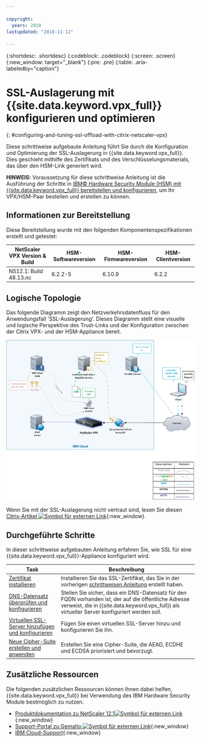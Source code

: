 ```yaml
---

copyright:
  years: 2018
lastupdated: "2018-11-12"

---
```


{:shortdesc: .shortdesc}
{:codeblock: .codeblock}
{:screen: .screen}
{:new_window: target="_blank"}
{:pre: .pre}
{:table: .aria-labeledby="caption"}

# SSL-Auslagerung mit {{site.data.keyword.vpx_full}} konfigurieren und optimieren
{: #configuring-and-tuning-ssl-offload-with-citrix-netscaler-vpx}

Diese schrittweise aufgebaute Anleitung führt Sie durch die Konfiguration und Optimierung der SSL-Auslagerung in {{site.data.keyword.vpx_full}}. Dies geschieht mithilfe des Zertifikats und des Verschlüsselungsmaterials, das über den HSM-Link generiert wird.

**HINWEIS:** Voraussetzung für diese schrittweise Anleitung ist die Ausführung der Schritte in [IBM© Hardware Security Module (HSM) mit {{site.data.keyword.vpx_full}} bereitstellen und konfigurieren](/docs/infrastructure/citrix-netscaler-vpx?topic=citrix-netscaler-vpx-deploying-and-configuring-the-ibm-hardware-security-module-hsm-with-citrix-netscaler-vpx), um Ihr VPX/HSM-Paar bestellen und erstellen zu können.

## Informationen zur Bereitstellung
Diese Bereitstellung wurde mit den folgenden Komponentenspezifikationen erstellt und getestet:

| NetScaler VPX Version & Build	| HSM-Softwareversion | HSM-Firmwareversion | HSM-Clientversion |
| ------------- | ------------- | ------------- | ------------- |
| NS12.1: Build 48.13.nc | 6.2.2-5 | 6.10.9 | 6.2.2 |


## Logische Topologie
Das folgende Diagramm zeigt den Netzverkehrsdatenfluss für den Anwendungsfall 'SSL-Auslagerung'. Dieses Diagramm stellt eine visuelle und logische Perspektive des Trust-Links und der Konfiguration zwischen der Citrix VPX- und der HSM-Appliance bereit.

<img src="images/network-flows-logical-topology.jpg" alt="Zeichnung" style="width: 700px;"/>

Wenn Sie mit der SSL-Auslagerung nicht vertraut sind, lesen Sie diesen [Citrix-Artikel ![Symbol für externen Link](../../icons/launch-glyph.svg "Symbol für externen Link")](https://docs.citrix.com/en-us/netscaler/12-1/ssl.html){:new_window}.

## Durchgeführte Schritte

In dieser schrittweise aufgebauten Anleitung erfahren Sie, wie SSL für eine {{site.data.keyword.vpx_full}}-Appliance konfiguriert wird.

Task  | Beschreibung
------------- | -------------
[Zertifikat installieren](/docs/infrastructure/citrix-netscaler-vpx?topic=citrix-netscaler-vpx-install-your-ssl-certificate) | Installieren Sie das SSL-Zertifikat, das Sie in der vorherigen [schrittweisen Anleitung](/docs/infrastructure/citrix-netscaler-vpx?topic=citrix-netscaler-vpx-deploying-and-configuring-the-ibm-hardware-security-module-hsm-with-citrix-netscaler-vpx) erstellt  haben.
[DNS-Datensatz überprüfen und konfigurieren](/docs/infrastructure/citrix-netscaler-vpx?topic=citrix-netscaler-vpx-check-and-configure-the-dns-record) | Stellen Sie sicher, dass ein DNS-Datensatz für den FQDN vorhanden ist, der auf die öffentliche Adresse verweist, die in {{site.data.keyword.vpx_full}} als virtueller Server konfiguriert werden soll.
[Virtuellen SSL-Server hinzufügen und konfigurieren](/docs/infrastructure/citrix-netscaler-vpx?topic=citrix-netscaler-vpx-add-and-configure-the-ssl-virtual-server) | Fügen Sie einen virtuellen SSL-Server hinzu und konfigurieren Sie ihn.
[Neue Cipher-Suite erstellen und anwenden](/docs/infrastructure/citrix-netscaler-vpx?topic=citrix-netscaler-vpx-create-and-apply-a-new-cipher-suite) | Erstellen Sie eine Cipher-Suite, die AEAD, ECDHE und ECDSA priorisiert und bevorzugt.

## Zusätzliche Ressourcen
Die folgenden zusätzlichen Ressourcen können Ihnen dabei helfen, {{site.data.keyword.vpx_full}} bei Verwendung des IBM Hardware Security Module bestmöglich zu nutzen.

* [Produktdokumentation zu NetScaler 12.1![Symbol für externen Link](../../icons/launch-glyph.svg "Symbol für externen Link")](https://docs.citrix.com/en-us/netscaler/12-1/){:new_window}
* [Support-Portal zu Gemalto ![Symbol für externen Link](../../icons/launch-glyph.svg "Symbol für externen Link")](https://supportportal.gemalto.com/csm?id=csm_index){:new_window}
* [IBM Cloud-Support](https://{DomainName}/docs/get-support?topic=get-support-using-avatar){:new_window}

